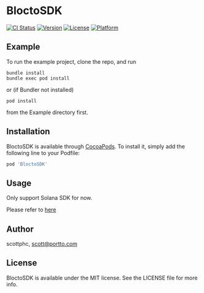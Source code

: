 # BloctoSDK

[![CI Status](https://github.com/portto/blocto-ios-sdk/actions/workflows/Testing/badge.svg)](https://github.com/portto/blocto-ios-sdk/actions)
[![Version](https://img.shields.io/cocoapods/v/BloctoSDK.svg?style=flat)](https://cocoapods.org/pods/BloctoSDK)
[![License](https://img.shields.io/cocoapods/l/BloctoSDK.svg?style=flat)](https://cocoapods.org/pods/BloctoSDK)
[![Platform](https://img.shields.io/cocoapods/p/BloctoSDK.svg?style=flat)](https://cocoapods.org/pods/BloctoSDK)

## Example

To run the example project, clone the repo, and run 
```
bundle install
bundle exec pod install
```
or (if Bundler not installed) 
```
pod install
```
from the Example directory first.

## Installation

BloctoSDK is available through [CocoaPods](https://cocoapods.org). To install
it, simply add the following line to your Podfile:

```ruby
pod 'BloctoSDK'
```

## Usage
Only support Solana SDK for now.

Please refer to [here](https://docs.blocto.app/blocto-ios-sdk/overview)

## Author

scottphc, scott@portto.com

## License

BloctoSDK is available under the MIT license. See the LICENSE file for more info.
